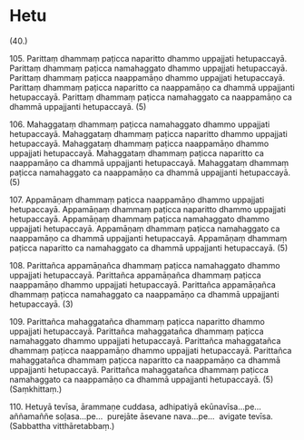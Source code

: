 

# Hetu





(40.)

105\. Parittaṃ dhammaṃ paṭicca naparitto dhammo uppajjati hetupaccayā. Parittaṃ dhammaṃ paṭicca namahaggato dhammo uppajjati hetupaccayā. Parittaṃ dhammaṃ paṭicca naappamāṇo dhammo uppajjati hetupaccayā. Parittaṃ dhammaṃ paṭicca naparitto ca naappamāṇo ca dhammā uppajjanti hetupaccayā. Parittaṃ dhammaṃ paṭicca namahaggato ca naappamāṇo ca dhammā uppajjanti hetupaccayā. (5)

106\. Mahaggataṃ dhammaṃ paṭicca namahaggato dhammo uppajjati hetupaccayā. Mahaggataṃ dhammaṃ paṭicca naparitto dhammo uppajjati hetupaccayā. Mahaggataṃ dhammaṃ paṭicca naappamāṇo dhammo uppajjati hetupaccayā. Mahaggataṃ dhammaṃ paṭicca naparitto ca naappamāṇo ca dhammā uppajjanti hetupaccayā. Mahaggataṃ dhammaṃ paṭicca namahaggato ca naappamāṇo ca dhammā uppajjanti hetupaccayā. (5)

107\. Appamāṇaṃ dhammaṃ paṭicca naappamāṇo dhammo uppajjati hetupaccayā. Appamāṇaṃ dhammaṃ paṭicca naparitto dhammo uppajjati hetupaccayā. Appamāṇaṃ dhammaṃ paṭicca namahaggato dhammo uppajjati hetupaccayā. Appamāṇaṃ dhammaṃ paṭicca namahaggato ca naappamāṇo ca dhammā uppajjanti hetupaccayā. Appamāṇaṃ dhammaṃ paṭicca naparitto ca namahaggato ca dhammā uppajjanti hetupaccayā. (5)

108\. Parittañca appamāṇañca dhammaṃ paṭicca namahaggato dhammo uppajjati hetupaccayā. Parittañca appamāṇañca dhammaṃ paṭicca naappamāṇo dhammo uppajjati hetupaccayā. Parittañca appamāṇañca dhammaṃ paṭicca namahaggato ca naappamāṇo ca dhammā uppajjanti hetupaccayā. (3)

109\. Parittañca mahaggatañca dhammaṃ paṭicca naparitto dhammo uppajjati hetupaccayā. Parittañca mahaggatañca dhammaṃ paṭicca namahaggato dhammo uppajjati hetupaccayā. Parittañca mahaggatañca dhammaṃ paṭicca naappamāṇo dhammo uppajjati hetupaccayā. Parittañca mahaggatañca dhammaṃ paṭicca naparitto ca naappamāṇo ca dhammā uppajjanti hetupaccayā. Parittañca mahaggatañca dhammaṃ paṭicca namahaggato ca naappamāṇo ca dhammā uppajjanti hetupaccayā. (5) (Saṃkhittaṃ.)

110\. Hetuyā tevīsa, ārammaṇe cuddasa, adhipatiyā ekūnavīsa…pe…  aññamaññe soḷasa…pe…  purejāte āsevane nava…pe…  avigate tevīsa. (Sabbattha vitthāretabbaṃ.)



